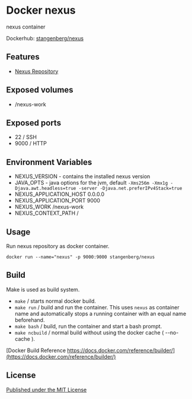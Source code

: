 # Docker nexus

nexus container

Dockerhub: [stangenberg/nexus][DOCKERHUB]

## Features ##

- [Nexus Repository][NEXUS]


## Exposed volumes ##

- /nexus-work


## Exposed ports ##

- 22 / SSH
- 9000 / HTTP


## Environment Variables

- NEXUS_VERSION - contains the installed nexus version
- JAVA_OPTS - java options for the jvm, default `-Xms256m -Xmx1g -Djava.awt.headless=true -server -Djava.net.preferIPv4Stack=true`
- NEXUS_APPLICATION_HOST 0.0.0.0
- NEXUS_APPLICATION_PORT 9000
- NEXUS_WORK /nexus-work
- NEXUS_CONTEXT_PATH /


## Usage ##

Run nexus repository as docker container.

`docker run --name="nexus" -p 9000:9000 stangenberg/nexus`


## Build

Make is used as build system.

- `make` / starts normal docker build.
- `make run` / build and run the container. This uses `nexus` as container name and automatically stops a running container with an equal name beforehand.
- `make bash` /  build, run the container and start a bash prompt.
- `make ncbuild` / normal build without using the docker cache ( --no-cache ).

[Docker Build Reference https://docs.docker.com/reference/builder/](https://docs.docker.com/reference/builder/)


## License ##

[Published under the MIT License][LICENSE]

[NEXUS]: http://www.sonatype.org/nexus/
[DOCKERHUB]: https://hub.docker.com/u/stangenberg/nexus
[LICENSE]: https://github.com/stangenberg/docker-nexus/blob/master/LICENSE.md
